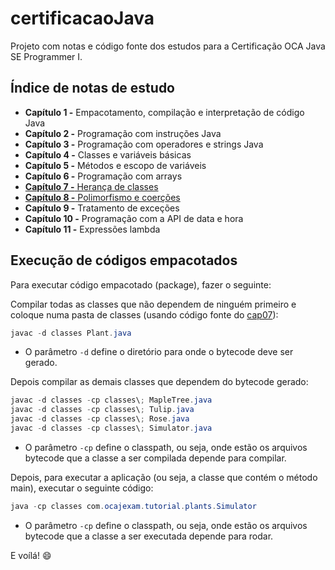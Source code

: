 # certificacaoJava

Projeto com notas e código fonte dos estudos para a Certificação OCA Java SE Programmer I.

## Índice de notas de estudo

- **Capítulo 1 -** Empacotamento, compilação e interpretação de código Java
- **Capítulo 2 -** Programação com instruções Java
- **Capítulo 3 -** Programação com operadores e strings Java
- **Capítulo 4 -** Classes e variáveis básicas
- **Capítulo 5 -** Métodos e escopo de variáveis
- **Capítulo 6 -** Programação com arrays
- [**Capítulo 7 -** Herança de classes](notas/cap07)
- [**Capítulo 8 -** Polimorfismo e coerções](notas/cap08)
- **Capítulo 9 -** Tratamento de exceções
- **Capítulo 10 -** Programação com a API de data e hora
- **Capítulo 11 -** Expressões lambda

## Execução de códigos empacotados

Para executar código empacotado (package), fazer o seguinte:

Compilar todas as classes que não dependem de ninguém primeiro e coloque numa pasta de classes (usando código fonte do [cap07](codigofonte/cap07)):

```java
javac -d classes Plant.java
```

* O parâmetro `-d` define o diretório para onde o bytecode deve ser gerado.

Depois compilar as demais classes que dependem do bytecode gerado:

```java
javac -d classes -cp classes\; MapleTree.java
javac -d classes -cp classes\; Tulip.java
javac -d classes -cp classes\; Rose.java
javac -d classes -cp classes\; Simulator.java
```


* O parâmetro `-cp` define o classpath, ou seja, onde estão os arquivos bytecode que a classe a ser compilada depende para compilar.

Depois, para executar a aplicação (ou seja, a classe que contém o método main), executar o seguinte código:

```java
java -cp classes com.ocajexam.tutorial.plants.Simulator
```

* O parâmetro `-cp` define o classpath, ou seja, onde estão os arquivos bytecode que a classe a ser executada depende para rodar.

E voílá! :smile:
